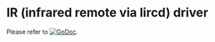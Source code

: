 # IR (infrared remote via lircd) driver

Please refer to
[![GoDoc](https://godoc.org/github.com/maruel/dlibox/go/pio/host/ir?status.svg)](https://godoc.org/github.com/maruel/dlibox/go/pio/host/ir).
